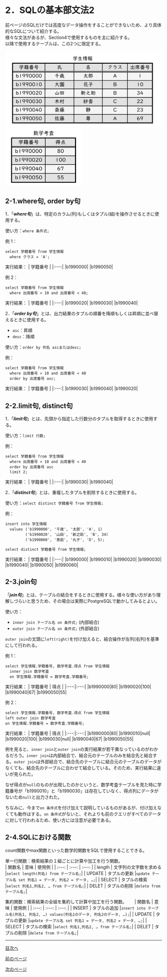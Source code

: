 # 2．SQLの基本部文法2

前ページのSQLだけでは高度なデータ操作をすることができないため、より具体的なSQLについて紹介する。  
様々な文法があるが、Section4で使用するものを主に紹介する。  
以降で使用するテーブルは、この2つに限定する。  

<img width="500" src="https://github.com/122yuuki/SDP_DB/blob/main/Section_2/DB_%E3%83%86%E3%83%BC%E3%83%96%E3%83%AB%E4%BE%8B.png">
<img width="250" src="https://github.com/122yuuki/SDP_DB/blob/main/Section_2/DB_%E3%83%86%E3%83%BC%E3%83%96%E3%83%AB%E4%BE%8B2.png">  

## 2-1.where句, order by句

1．「***where句***」は、特定のカラム(列)もしくはタプル(組)を操作させるときに使用する。  

使い方：` where 条件式; `

例 1：
```
select 学籍番号 from 学生情報
  where クラス = 'A';
```
実行結果：
| 学籍番号 |
|:---:|
|b1990000|
|b1990050|

例 2：
```
select 学籍番号 from 学生情報
  where 出席番号 > 10 and 出席番号 < 40;
```
実行結果：
| 学籍番号 |
|:---:|
|b1990020|
|b1990030|
|b1990040|
<br>

2．「***order by句***」とは、出力結果のタプルの順番を降順もしくは昇順に並べ替えるときに使用する。  

- `asc`：昇順
- `desc`：降順  

使い方：` order by 列名 ascまたはdesc; `   

例：
```
select 学籍番号 from 学生情報
  where 出席番号 > 10 and 出席番号 < 40
  order by 出席番号 asc;
```
実行結果：
| 学籍番号 |
|:---:|
|b1990030|
|b1990040|
|b1990020|

## 2-2.limit句, distinct句

1．「***limit句***」とは、先頭から指定した行数分のタプルを取得するときに使用する。  

使い方：` limit 行数; `  

例：
```
select 学籍番号 from 学生情報
  where 出席番号 > 10 and 出席番号 < 40
  order by 出席番号 asc
  limit 2;
```
実行結果：
| 学籍番号 |
|:---:|
|b1990030|
|b1990040|
<br>

2．「***distinct句***」とは、重複したタプルを削除するときに使用する。  

使い方：` select distinct 学籍番号 from 学生情報; `  

例：
```
insert into 学生情報
  values ('b1990000', '千歳', '太郎', 'A', 1)
         ('b1990020', '山田', '新之助', 'B', 34)
         ('b1990060', '恵庭', '丸子', 'D', 5);
```
```
select distinct 学籍番号 from 学生情報;
```
実行結果：
| 学籍番号 |
|:---:|
|b1990000|
|b1990010|
|b1990020|
|b1990030|
|b1990040|
|b1990050|
|b1990060|

## 2-3.join句

「***join句***」とは、テーブルの結合をするときに使用する。様々な使い方があり理解しづらいと思うため、その場合は実際にPostgreSQLで動かしてみるとよい。  

使い方：
- ` inner join テーブル名 on 条件式; ` (内部結合)
- ` outer join テーブル名 on 条件式; ` (外部結合)

`outer join`の文頭に`left(right)`を付け加えると、結合操作が左列(右列)を基準にして行われる。  

例 1：
```
select 学生情報.学籍番号, 数学考査.得点 from 学生情報
  inner join 数学考査
  on 学生情報.学籍番号 = 数学考査.学籍番号;
```
実行結果：
| 学籍番号 | 得点 |
|:---:|:---:|
|b1990000|80|
|b1990020|100|
|b1990040|67|
|b1990050|55|


例 2：
```
select 学生情報.学籍番号, 数学考査.得点 from 学生情報
left outer join 数学考査
on 学生情報.学籍番号 = 数学考査.学籍番号;
```
実行結果：
| 学籍番号 | 得点 |
|:---:|:---:|
|b1990000|80|
|b1990010|null|
|b1990020|100|
|b1990030|null|
|b1990040|67|
|b1990050|55|

例を見ると、`inner join`と`outer join`の実行結果が若干異なっているのがわかるだろう。`inner join`は内部結合で、結合元のテーブルのみを結合先と結合する。`outer join`は外部結合で、結合先のテーブルに結合元のテーブルのデータがなくても、結合先のテーブルに合わせて結合している。そのため、実行結果に違いが見られた。  

なぜ得点が`null`のものが出現したのかというと、数学考査テーブルを見た時に学籍番号が「b1990010」と「b1990030」は存在していなく、得点列にデータがないため`null`と出力された。  

ちなみに、今まで`on 条件式`を付け加えて説明しているものがあるが、付け加えなくても動作はする。`on 条件式`がないと、それよりも前のクエリがすべてのデータに対して行われるため、使い方には注意が必要である。  

## 2-4.SQLにおける関数

count関数やmax関数といった数学的関数をSQLで使用することできる。  

単一行関数：検索結果の１組ごとに計算や加工を行う関数。  
| 関数名 | 意味 | 使用例 |
| :---: | :---: | :---: |
| length | 文字列の文字数を求める |`select length(列名) from テーブル名;`|
| UPDATE | タプルの更新 |`update テーブル名 set 列名1 = データ, 列名2 = データ, …;`|
| SELECT | タプルの検索 |`select 列名1,列名2, … from テーブル名;`|
| DELET | タプルの削除 |`delete from テーブル名;`|

集約関数：検索結果の全組を集約して計算や加工を行う関数。　　
| 関数名 | 意味 | 使用例 |
| :---: | :---: | :---: |
| INSERT | タプルの追加 |`insert into テーブル名(列名1, 列名2, …) values(列名1のデータ, 列名2のデータ, …);`|
| UPDATE | タプルの更新 |`update テーブル名 set 列名1 = データ, 列名2 = データ, …;`|
| SELECT | タプルの検索 |`select 列名1,列名2, … from テーブル名;`|
| DELET | タプルの削除 |`delete from テーブル名;`|


___
[目次へ](https://github.com/122yuuki/SDP_DB/blob/main/README.md)  

[前のページ](https://github.com/122yuuki/SDP_DB/blob/main/Section_2/section_2-2.md)  

[次のページ](https://github.com/122yuuki/SDP_DB/blob/main/Section_2/section_2-4.md)
